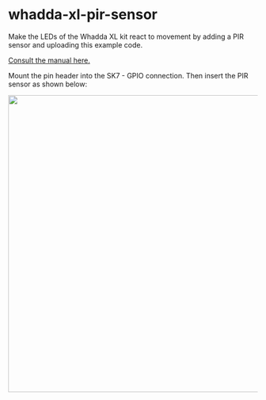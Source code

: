 # whadda-xl-pir-sensor
Make the LEDs of the Whadda XL kit react to movement by adding a PIR sensor and uploading this example code.

<a href="https://manuals.whadda.com/article.php?id=1268">
            <span class="has-inline-color">
                Consult the manual here.
            </span>
        </a>
        <p>
    <span>
        Mount the pin header into the SK7 - GPIO connection. Then insert the PIR sensor as shown below:
    </span>
</p>
<p>
    <img src="http://images.velleman.eu/manuals/whaddaxl/addons/pirpin.png" alt="" width="600" />
</p>
